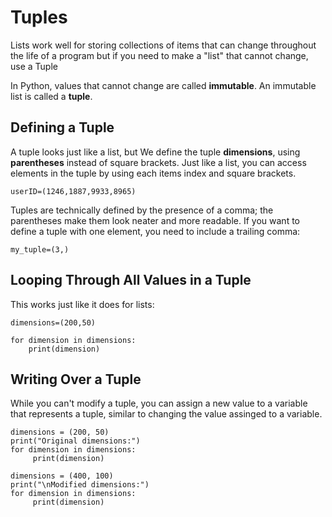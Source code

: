 # Tuples
Lists work well for storing collections of items that can change throughout the 
life of a program but if you need to make a "list" that cannot change, use a 
Tuple

In Python, values that cannot change are called **immutable**. An immutable list
 is called a **tuple**. 

## Defining a Tuple
A tuple looks just like a list, but We define the tuple **dimensions**, using **parentheses** instead of square brackets. 
Just like a list, you can access elements in the tuple by using each items index 
and square brackets.
```
userID=(1246,1887,9933,8965)
```

Tuples are technically defined by the presence of a comma; the parentheses make 
them look neater and more readable. If you want to define a tuple with one 
element, you need to include a trailing comma:
```
my_tuple=(3,)
```
## Looping Through All Values in a Tuple

This works just like it does for lists:
```
dimensions=(200,50)

for dimension in dimensions:
    print(dimension)
```
## Writing Over a Tuple    
While you can't modify a tuple, you can assign a new value to a variable that represents a tuple, similar to changing the value assinged to a variable. 
```
dimensions = (200, 50) 
print("Original dimensions:") 
for dimension in dimensions:
     print(dimension) 
 
dimensions = (400, 100) 
print("\nModified dimensions:") 
for dimension in dimensions:
     print(dimension)
```
